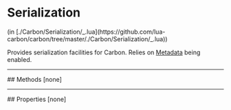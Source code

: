 <h1 class="class-title">Serialization</h1>
<span class="file-link">(in [./Carbon/Serialization/_.lua](https://github.com/lua-carbon/carbon/tree/master/./Carbon/Serialization/_.lua))</span><br/>

Provides serialization facilities for Carbon. Relies on <a href="Classes/Metadata">Metadata</a> being enabled.


<hr />
## Methods
[none]

<hr />
## Properties
[none]
